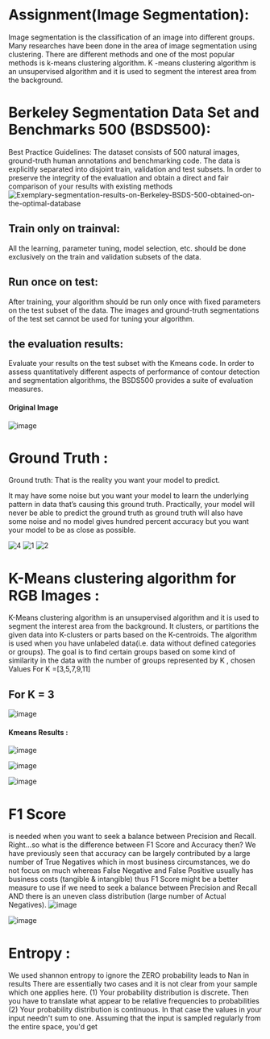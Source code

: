 # Assignment(Image Segmentation): 
Image segmentation is the classification of an image into different groups. Many researches have been done in the area of image segmentation using clustering. There are different methods and one of the most popular methods is k-means clustering algorithm. K -means clustering algorithm is an unsupervised algorithm and it is used to segment the interest area from the background.

# Berkeley Segmentation Data Set and Benchmarks 500 (BSDS500):

Best Practice Guidelines: The dataset consists of 500 natural images, ground-truth human annotations and benchmarking code. The data is explicitly separated into disjoint train, validation and test subsets. In order to preserve the integrity of the evaluation and obtain a direct and fair comparison of your results with existing methods
![Exemplary-segmentation-results-on-Berkeley-BSDS-500-obtained-on-the-optimal-database](https://user-images.githubusercontent.com/46167070/69013051-7fa3dd80-0984-11ea-87ec-feff1e516b88.png)

## Train only on trainval:
All the learning, parameter tuning, model selection, etc. should be done exclusively on the train and validation subsets of the data.

## Run once on test:
After training, your algorithm should be run only once with fixed parameters on the test subset of the data. The images and ground-truth segmentations of the test set cannot be used for tuning your algorithm.

## the evaluation results: 
Evaluate your results on the test subset with the Kmeans code. In order to assess quantitatively different aspects of performance of contour detection and segmentation algorithms, the BSDS500 provides a suite of evaluation measures.
 
  #### Original Image
 ![image](https://user-images.githubusercontent.com/46167070/69013175-ef669800-0985-11ea-8a6a-d08f8ae63e89.png)
 # Ground Truth :
 Ground truth: That is the reality you want your model to predict.

It may have some noise but you want your model to learn the underlying pattern in data that’s causing this ground truth. Practically, your model will never be able to predict the ground truth as ground truth will also have some noise and no model gives hundred percent accuracy but you want your model to be as close as possible.

 ![4](https://user-images.githubusercontent.com/46167070/69377529-2524bd00-0cb5-11ea-9c77-25cc2042f9a9.PNG)
![1](https://user-images.githubusercontent.com/46167070/69377531-25bd5380-0cb5-11ea-816d-9e289d575b49.PNG)
![2](https://user-images.githubusercontent.com/46167070/69377532-25bd5380-0cb5-11ea-9323-f93674274665.PNG)

 # K-Means clustering algorithm for RGB Images :
 K-Means clustering algorithm is an unsupervised algorithm and it is used to segment the interest area from the background. It clusters, or partitions the given data into K-clusters or parts based on the K-centroids.
The algorithm is used when you have unlabeled data(i.e. data without defined categories or groups). The goal is to find certain groups based on some kind of similarity in the data with the number of groups represented by K , chosen Values For K =[3,5,7,9,11]
##  For K = 3 
![image](https://user-images.githubusercontent.com/46167070/69378791-c6ad0e00-0cb7-11ea-9121-d30b9ae0d5bc.png)

 


  #### Kmeans Results :
 ![image](https://user-images.githubusercontent.com/46167070/69013329-85e78900-0987-11ea-8d87-ed297f3fc71b.png)

![image](https://user-images.githubusercontent.com/46167070/69013349-a31c5780-0987-11ea-9087-184f91646ed9.png)

![image](https://user-images.githubusercontent.com/46167070/69013390-ed9dd400-0987-11ea-8528-23c5314f47c2.png)
# F1 Score
is needed when you want to seek a balance between Precision and Recall. Right…so what is the difference between F1 Score and Accuracy then? We have previously seen that accuracy can be largely contributed by a large number of True Negatives which in most business circumstances, we do not focus on much whereas False Negative and False Positive usually has business costs (tangible & intangible) thus F1 Score might be a better measure to use if we need to seek a balance between Precision and Recall AND there is an uneven class distribution (large number of Actual Negatives).
![image](https://user-images.githubusercontent.com/46167070/69375033-05d76100-0cb0-11ea-9188-659045d8fe3f.png)

![image](https://user-images.githubusercontent.com/46167070/69377898-d88db180-0cb5-11ea-9939-4b4537c08623.png)

# Entropy :
We used shannon entropy to ignore the ZERO probability leads to Nan in results
There are essentially two cases and it is not clear from your sample which one applies here.
(1) Your probability distribution is discrete. Then you have to translate what appear to be relative frequencies to probabilities
(2) Your probability distribution is continuous. In that case the values in your input needn't sum to one. Assuming that the input is sampled regularly from the entire space, you'd get




